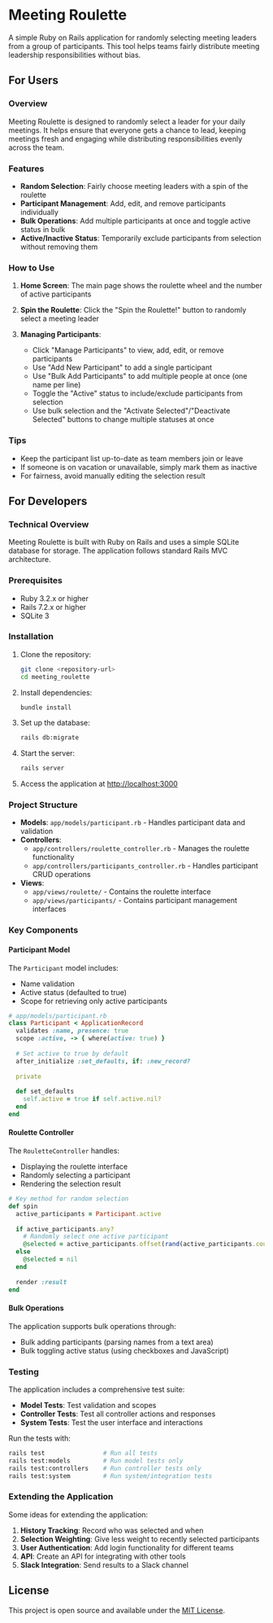 # Meeting Roulette

A simple Ruby on Rails application for randomly selecting meeting leaders from a group of participants. This tool helps teams fairly distribute meeting leadership responsibilities without bias.

## For Users

### Overview

Meeting Roulette is designed to randomly select a leader for your daily meetings. It helps ensure that everyone gets a chance to lead, keeping meetings fresh and engaging while distributing responsibilities evenly across the team.

### Features

- **Random Selection**: Fairly choose meeting leaders with a spin of the roulette
- **Participant Management**: Add, edit, and remove participants individually
- **Bulk Operations**: Add multiple participants at once and toggle active status in bulk
- **Active/Inactive Status**: Temporarily exclude participants from selection without removing them

### How to Use

1. **Home Screen**: The main page shows the roulette wheel and the number of active participants

2. **Spin the Roulette**: Click the "Spin the Roulette!" button to randomly select a meeting leader

3. **Managing Participants**:

   - Click "Manage Participants" to view, add, edit, or remove participants
   - Use "Add New Participant" to add a single participant
   - Use "Bulk Add Participants" to add multiple people at once (one name per line)
   - Toggle the "Active" status to include/exclude participants from selection
   - Use bulk selection and the "Activate Selected"/"Deactivate Selected" buttons to change multiple statuses at once

### Tips

- Keep the participant list up-to-date as team members join or leave
- If someone is on vacation or unavailable, simply mark them as inactive
- For fairness, avoid manually editing the selection result

## For Developers

### Technical Overview

Meeting Roulette is built with Ruby on Rails and uses a simple SQLite database for storage. The application follows standard Rails MVC architecture.

### Prerequisites

- Ruby 3.2.x or higher
- Rails 7.2.x or higher
- SQLite 3

### Installation

1. Clone the repository:

   ```bash
   git clone <repository-url>
   cd meeting_roulette
   ```

2. Install dependencies:

   ```bash
   bundle install
   ```

3. Set up the database:

   ```bash
   rails db:migrate
   ```

4. Start the server:

   ```bash
   rails server
   ```

5. Access the application at [http://localhost:3000](http://localhost:3000)

### Project Structure

- **Models**: `app/models/participant.rb` - Handles participant data and validation
- **Controllers**:
  - `app/controllers/roulette_controller.rb` - Manages the roulette functionality
  - `app/controllers/participants_controller.rb` - Handles participant CRUD operations
- **Views**:
  - `app/views/roulette/` - Contains the roulette interface
  - `app/views/participants/` - Contains participant management interfaces

### Key Components

#### Participant Model

The `Participant` model includes:

- Name validation
- Active status (defaulted to true)
- Scope for retrieving only active participants

```ruby
# app/models/participant.rb
class Participant < ApplicationRecord
  validates :name, presence: true
  scope :active, -> { where(active: true) }
  
  # Set active to true by default
  after_initialize :set_defaults, if: :new_record?
  
  private
  
  def set_defaults
    self.active = true if self.active.nil?
  end
end
```

#### Roulette Controller

The `RouletteController` handles:

- Displaying the roulette interface
- Randomly selecting a participant
- Rendering the selection result

```ruby
# Key method for random selection
def spin
  active_participants = Participant.active
  
  if active_participants.any?
    # Randomly select one active participant
    @selected = active_participants.offset(rand(active_participants.count)).first
  else
    @selected = nil
  end
  
  render :result
end
```

#### Bulk Operations

The application supports bulk operations through:

- Bulk adding participants (parsing names from a text area)
- Bulk toggling active status (using checkboxes and JavaScript)

### Testing

The application includes a comprehensive test suite:

- **Model Tests**: Test validation and scopes
- **Controller Tests**: Test all controller actions and responses
- **System Tests**: Test the user interface and interactions

Run the tests with:

```bash
rails test                # Run all tests
rails test:models         # Run model tests only
rails test:controllers    # Run controller tests only
rails test:system         # Run system/integration tests
```

### Extending the Application

Some ideas for extending the application:

1. **History Tracking**: Record who was selected and when
2. **Selection Weighting**: Give less weight to recently selected participants
3. **User Authentication**: Add login functionality for different teams
4. **API**: Create an API for integrating with other tools
5. **Slack Integration**: Send results to a Slack channel

## License

This project is open source and available under the [MIT License](LICENSE).
